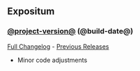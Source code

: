 ## Expositum
### [@project-version@](https://github.com/wow-addon-dev/Expositum/tree/@project-version@) (@build-date@)
[Full Changelog](@full-changelog@) - [Previous Releases](https://github.com/wow-addon-dev/Expositum/releases)

- Minor code adjustments
